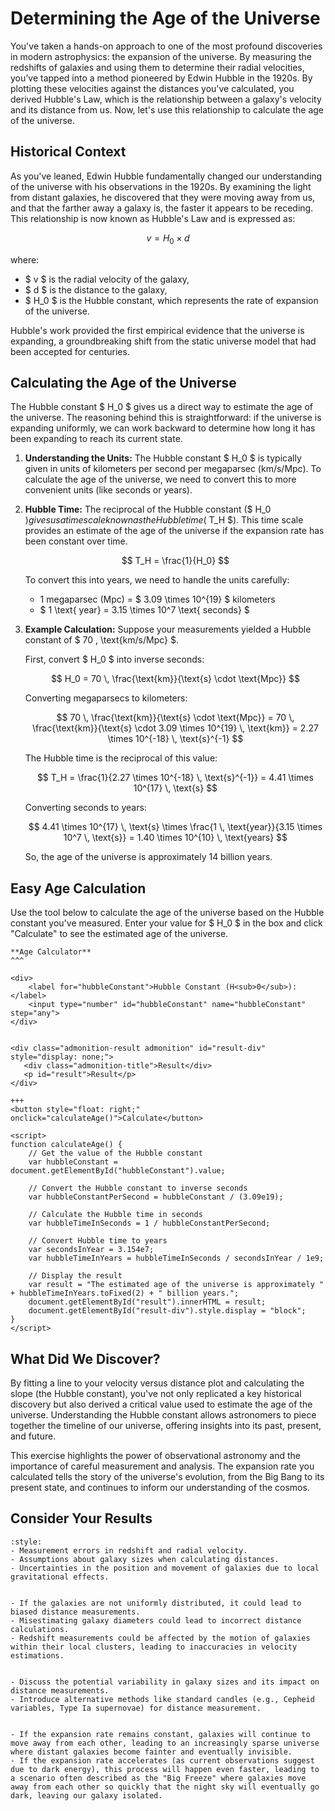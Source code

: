 # Determining the Age of the Universe

You've taken a hands-on approach to one of the most profound discoveries in modern astrophysics: the expansion of the universe. By measuring the redshifts of galaxies and using them to determine their radial velocities, you’ve tapped into a method pioneered by Edwin Hubble in the 1920s. By plotting these velocities against the distances you've calculated, you derived Hubble's Law, which is the relationship between a galaxy's velocity and its distance from us. Now, let's use this relationship to calculate the age of the universe.

## Historical Context

As you've leaned, Edwin Hubble fundamentally changed our understanding of the universe with his observations in the 1920s. By examining the light from distant galaxies, he discovered that they were moving away from us, and that the farther away a galaxy is, the faster it appears to be receding. This relationship is now known as Hubble's Law and is expressed as:

$$ v = H_0 \times d $$

where:
- $ v $ is the radial velocity of the galaxy,
- $ d $ is the distance to the galaxy,
- $ H_0 $ is the Hubble constant, which represents the rate of expansion of the universe.

Hubble's work provided the first empirical evidence that the universe is expanding, a groundbreaking shift from the static universe model that had been accepted for centuries.

## Calculating the Age of the Universe

The Hubble constant $ H_0 $ gives us a direct way to estimate the age of the universe. The reasoning behind this is straightforward: if the universe is expanding uniformly, we can work backward to determine how long it has been expanding to reach its current state.

1. **Understanding the Units:**
   The Hubble constant $ H_0 $ is typically given in units of kilometers per second per megaparsec (km/s/Mpc). To calculate the age of the universe, we need to convert this to more convenient units (like seconds or years).

2. **Hubble Time:**
   The reciprocal of the Hubble constant ($ H_0 $) gives us a time scale known as the Hubble time ($ T_H $). This time scale provides an estimate of the age of the universe if the expansion rate has been constant over time.

   $$ T_H = \frac{1}{H_0} $$

   To convert this into years, we need to handle the units carefully:
   - 1 megaparsec (Mpc) = $ 3.09 \times 10^{19} $ kilometers
   - $ 1 \text{ year} = 3.15 \times 10^7 \text{ seconds} $

3. **Example Calculation:**
   Suppose your measurements yielded a Hubble constant of $ 70 \, \text{km/s/Mpc} $.

   First, convert $ H_0 $ into inverse seconds:

   $$ H_0 = 70 \, \frac{\text{km}}{\text{s} \cdot \text{Mpc}} $$

   Converting megaparsecs to kilometers:

   $$ 70 \, \frac{\text{km}}{\text{s} \cdot \text{Mpc}} = 70 \, \frac{\text{km}}{\text{s} \cdot 3.09 \times 10^{19} \, \text{km}} = 2.27 \times 10^{-18} \, \text{s}^{-1} $$

   The Hubble time is the reciprocal of this value:

   $$ T_H = \frac{1}{2.27 \times 10^{-18} \, \text{s}^{-1}} = 4.41 \times 10^{17} \, \text{s} $$

   Converting seconds to years:

   $$ 4.41 \times 10^{17} \, \text{s} \times \frac{1 \, \text{year}}{3.15 \times 10^7 \, \text{s}} = 1.40 \times 10^{10} \, \text{years} $$

   So, the age of the universe is approximately 14 billion years.

## Easy Age Calculation

Use the tool below to calculate the age of the universe based on the Hubble constant you've measured. Enter your value for $ H_0 $ in the box and click "Calculate" to see the estimated age of the universe.

```{card} 
**Age Calculator**
^^^

<div>
    <label for="hubbleConstant">Hubble Constant (H<sub>0</sub>): </label>
    <input type="number" id="hubbleConstant" name="hubbleConstant" step="any">
</div>


<div class="admonition-result admonition" id="result-div" style="display: none;">
   <div class="admonition-title">Result</div>
   <p id="result">Result</p>
</div>

+++
<button style="float: right;" onclick="calculateAge()">Calculate</button>

<script>
function calculateAge() {
    // Get the value of the Hubble constant
    var hubbleConstant = document.getElementById("hubbleConstant").value;
    
    // Convert the Hubble constant to inverse seconds
    var hubbleConstantPerSecond = hubbleConstant / (3.09e19);
    
    // Calculate the Hubble time in seconds
    var hubbleTimeInSeconds = 1 / hubbleConstantPerSecond;
    
    // Convert Hubble time to years
    var secondsInYear = 3.154e7;
    var hubbleTimeInYears = hubbleTimeInSeconds / secondsInYear / 1e9;
    
    // Display the result
    var result = "The estimated age of the universe is approximately " + hubbleTimeInYears.toFixed(2) + " billion years.";
    document.getElementById("result").innerHTML = result;
    document.getElementById("result-div").style.display = "block";
}
</script>
```

## What Did We Discover?

By fitting a line to your velocity versus distance plot and calculating the slope (the Hubble constant), you've not only replicated a key historical discovery but also derived a critical value used to estimate the age of the universe. Understanding the Hubble constant allows astronomers to piece together the timeline of our universe, offering insights into its past, present, and future.

This exercise highlights the power of observational astronomy and the importance of careful measurement and analysis. The expansion rate you calculated tells the story of the universe's evolution, from the Big Bang to its present state, and continues to inform our understanding of the cosmos.

## Consider Your Results

```{dropdown} What are some potential sources of uncertainty in your measurements of galaxy distances and velocities? How might these uncertainties affect your calculation of the Hubble constant?
:style: 
- Measurement errors in redshift and radial velocity.
- Assumptions about galaxy sizes when calculating distances.
- Uncertainties in the position and movement of galaxies due to local gravitational effects.
```

```{dropdown} In what ways could your methods for measuring galaxy distances and velocities lead to an over or under prediction of the Hubble constant?

- If the galaxies are not uniformly distributed, it could lead to biased distance measurements.
- Misestimating galaxy diameters could lead to incorrect distance calculations.
- Redshift measurements could be affected by the motion of galaxies within their local clusters, leading to inaccuracies in velocity estimations.
```

```{dropdown} How do the assumptions made about the size of galaxies (comparable to the Milky Way) impact your distance calculations? What other methods could you use to measure distances that might reduce this uncertainty?

- Discuss the potential variability in galaxy sizes and its impact on distance measurements.
- Introduce alternative methods like standard candles (e.g., Cepheid variables, Type Ia supernovae) for distance measurement.
```
    
```{dropdown} Based on the current understanding of the expansion of the universe, what do you think the universe would look like far in the future? Consider both scenarios where the expansion rate remains constant and where it changes.

- If the expansion rate remains constant, galaxies will continue to move away from each other, leading to an increasingly sparse universe where distant galaxies become fainter and eventually invisible.
- If the expansion rate accelerates (as current observations suggest due to dark energy), this process will happen even faster, leading to a scenario often described as the "Big Freeze" where galaxies move away from each other so quickly that the night sky will eventually go dark, leaving our galaxy isolated.
```